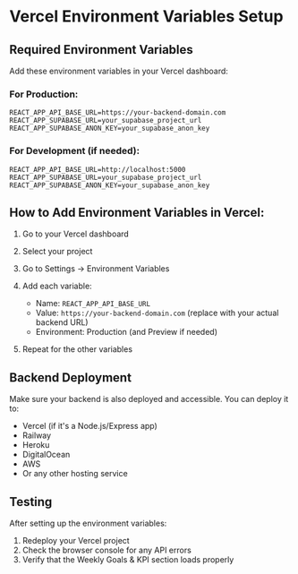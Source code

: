 # Vercel Environment Variables Setup

## Required Environment Variables

Add these environment variables in your Vercel dashboard:

### For Production:
```
REACT_APP_API_BASE_URL=https://your-backend-domain.com
REACT_APP_SUPABASE_URL=your_supabase_project_url
REACT_APP_SUPABASE_ANON_KEY=your_supabase_anon_key
```

### For Development (if needed):
```
REACT_APP_API_BASE_URL=http://localhost:5000
REACT_APP_SUPABASE_URL=your_supabase_project_url
REACT_APP_SUPABASE_ANON_KEY=your_supabase_anon_key
```

## How to Add Environment Variables in Vercel:

1. Go to your Vercel dashboard
2. Select your project
3. Go to Settings → Environment Variables
4. Add each variable:
   - Name: `REACT_APP_API_BASE_URL`
   - Value: `https://your-backend-domain.com` (replace with your actual backend URL)
   - Environment: Production (and Preview if needed)

5. Repeat for the other variables

## Backend Deployment

Make sure your backend is also deployed and accessible. You can deploy it to:
- Vercel (if it's a Node.js/Express app)
- Railway
- Heroku
- DigitalOcean
- AWS
- Or any other hosting service

## Testing

After setting up the environment variables:
1. Redeploy your Vercel project
2. Check the browser console for any API errors
3. Verify that the Weekly Goals & KPI section loads properly


